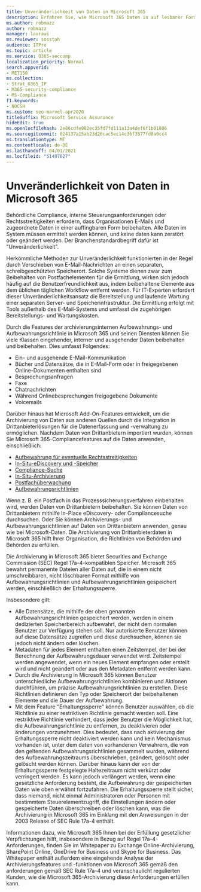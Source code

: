 ```yaml
---
title: Unveränderlichkeit von Daten in Microsoft 365
description: Erfahren Sie, wie Microsoft 365 Daten in auf lesbarer Form erhält, um rechtliche Compliance, interne Steuerungsanforderungen und Prozessrisiken zu erfüllen.
ms.author: robmazz
author: robmazz
manager: laurawi
ms.reviewer: sosstah
audience: ITPro
ms.topic: article
ms.service: O365-seccomp
localization_priority: Normal
search.appverid:
- MET150
ms.collection:
- Strat_O365_IP
- M365-security-compliance
- MS-Compliance
f1.keywords:
- NOCSH
ms.custom: seo-marvel-apr2020
titleSuffix: Microsoft Service Assurance
hideEdit: true
ms.openlocfilehash: 2e86cdfe082ec35fd7fd111a13a4def6f1b01806
ms.sourcegitcommit: 024137a15ab23d26cac5ec14c36f3577fd8a0cc4
ms.translationtype: MT
ms.contentlocale: de-DE
ms.lasthandoff: 04/01/2021
ms.locfileid: "51497627"
---
```

# <a name="data-immutability-in-microsoft-365"></a>Unveränderlichkeit von Daten in Microsoft 365

Behördliche Compliance, interne Steuerungsanforderungen oder Rechtsstreitigkeiten erfordern, dass Organisationen E-Mails und zugeordnete Daten in einer auffingbaren Form beibehalten. Alle Daten im System müssen ermittelt werden können, und keine daten kann zerstört oder geändert werden. Der Branchenstandardbegriff dafür ist "Unveränderlichkeit".

Herkömmliche Methoden zur Unveränderlichkeit funktionierten in der Regel durch Verschieben von E-Mail-Nachrichten an einen separaten, schreibgeschützten Speicherort. Solche Systeme dienen zwar zum Beibehalten von Postfachelementen für die Ermittlung, wirken sich jedoch häufig auf die Benutzerfreundlichkeit aus, indem beibehaltene Elemente aus dem üblichen täglichen Workflow entfernt werden. Für IT-Experten erfordert dieser Unveränderlichkeitsansatz die Bereitstellung und laufende Wartung einer separaten Server- und Speicherinfrastruktur. Die Ermittlung erfolgt mit Tools außerhalb des E-Mail-Systems und umfasst die zugehörigen Bereitstellungs- und Wartungskosten.

Durch die Features der archivierungsinternen Aufbewahrungs- und Aufbewahrungsrichtlinie in Microsoft 365 und seinen Diensten können Sie viele Klassen eingehender, interner und ausgehender Daten beibehalten und beibehalten. Dies umfasst Folgendes:

- Ein- und ausgehende E-Mail-Kommunikation
- Bücher und Datensätze, die in E-Mail-Form oder in freigegebenen Online-Dokumenten enthalten sind
- Besprechungsanfragen
- Faxe
- Chatnachrichten
- Während Onlinebesprechungen freigegebene Dokumente
- Voicemails

Darüber hinaus hat Microsoft Add-On-Features entwickelt, um die Archivierung von Daten aus anderen Quellen durch die Integration in Drittanbieterlösungen für die Datenerfassung und -verwaltung zu ermöglichen. [](https://support.office.com/article/Archiving-third-party-data-in-Office-365-0ce338d5-3666-4a18-86ab-c6910ff408cc) Nachdem Daten von Drittanbietern importiert wurden, können Sie Microsoft 365-Compliancefeatures auf die Daten anwenden, einschließlich:

- [Aufbewahrung für eventuelle Rechtsstreitigkeiten](/microsoft-365/compliance/create-a-litigation-hold)
- [In-Situ-eDiscovery und -Speicher](/microsoft-365/compliance/manage-legal-investigations)
- [Compliance-Suche](/microsoft-365/compliance/search-for-content)
- [In-Situ-Archivierung](/microsoft-365/compliance/enable-archive-mailboxes)
- [Postfachüberwachung](/microsoft-365/compliance/enable-mailbox-auditing)
- [Aufbewahrungsrichtlinien](/microsoft-365/compliance/retention-policies)

Wenn z. B. ein Postfach in das Prozesssicherungsverfahren einbehalten wird, werden Daten von Drittanbietern beibehalten. Sie können Daten von Drittanbietern mithilfe In-Place eDiscovery- oder Compliancesuche durchsuchen. Oder Sie können Archivierungs- und Aufbewahrungsrichtlinien auf Daten von Drittanbietern anwenden, genau wie bei Microsoft-Daten. Die Archivierung von Drittanbieterdaten in Microsoft 365 hilft Ihrer Organisation, die Richtlinien von Behörden und Behörden zu erfüllen.

Die Archivierung in Microsoft 365 bietet Securities and Exchange Commission (SEC) Regel 17a-4-kompatiblen Speicher. Microsoft 365 bewahrt permanente Dateien aller Daten auf, die in einem nicht umschreibbaren, nicht löschbaren Format mithilfe von Aufbewahrungsrichtlinien und Aufbewahrungsrichtlinien gespeichert werden, einschließlich der Erhaltungssperre.

Insbesondere gilt:

- Alle Datensätze, die mithilfe der oben genannten Aufbewahrungsrichtlinien gespeichert werden, werden in einem dedizierten Speicherbereich aufbewahrt, der nicht dem normalen Benutzer zur Verfügung stehen soll. Nur autorisierte Benutzer können auf diese Datensätze zugreifen und diese durchsuchen, können sie jedoch nicht ändern oder löschen.
- Metadaten für jedes Element enthalten einen Zeitstempel, der bei der Berechnung der Aufbewahrungsdauer verwendet wird. Zeitstempel werden angewendet, wenn ein neues Element empfangen oder erstellt wird und nicht geändert oder aus den Metadaten entfernt werden kann.
- Durch die Archivierung in Microsoft 365 können Benutzer unterschiedliche Aufbewahrungsrichtlinien kombinieren und Aktionen durchführen, um präzise Aufbewahrungsrichtlinien zu erstellen. Diese Richtlinien definieren den Typ oder Speicherort der beibehaltenen Elemente und die Dauer der Aufbewahrung.
- Mit dem Feature "Erhaltungssperre" können Benutzer auswählen, ob die Richtlinie zu einer restriktiven Richtlinie gemacht werden soll. Eine restriktive Richtlinie verhindert, dass jeder Benutzer die Möglichkeit hat, die Aufbewahrungsrichtlinie zu entfernen, zu deaktivieren oder änderungen vorzunehmen. Dies bedeutet, dass nach aktivierung der Erhaltungssperre nicht deaktiviert werden kann und kein Mechanismus vorhanden ist, unter dem daten von vorhandenen Verwahrern, die von den geltenden Aufbewahrungsrichtlinien gesammelt wurden, während des Aufbewahrungszeitraums überschrieben, geändert, gelöscht oder gelöscht werden können. Darüber hinaus kann der von der Erhaltungssperre festgelegte Haltezeitraum nicht verkürzt oder verringert werden. Es kann jedoch verlängert werden, wenn eine gesetzliche Anforderung besteht, die Aufbewahrung der gespeicherten Daten wie oben erwähnt fortzufahren. Die Erhaltungssperre stellt sicher, dass niemand, nicht einmal Administratoren oder Personen mit bestimmtem Steuerelementzugriff, die Einstellungen ändern oder gespeicherte Daten überschreiben oder löschen kann, was die Archivierung in Microsoft 365 im Einklang mit den Anweisungen in der 2003 Release of SEC Rule 17a-4 enthält.

Informationen dazu, wie Microsoft 365 Ihnen bei der Erfüllung gesetzlicher Verpflichtungen hilft, [](https://www.microsoft.com/microsoft-365/blog/wp-content/uploads/2015/11/Microsoft-EOA-White-Paper.pdf) insbesondere in Bezug auf Regel 17a-4-Anforderungen, finden Sie im Whitepaper zu Exchange Online-Archivierung, SharePoint Online, OneDrive for Business und Skype for Business. Das Whitepaper enthält außerdem eine eingehende Analyse der Archivierungsfeatures und -funktionen von Microsoft 365 gemäß den anforderungen gemäß SEC Rule 17a-4 und veranschaulicht regulierten Kunden, wie die Microsoft 365-Archivierung diese Anforderungen erfüllen kann.
